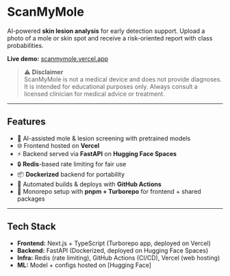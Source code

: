 # ScanMyMole

AI-powered **skin lesion analysis** for early detection support. Upload a photo of a mole or skin spot and receive a risk-oriented report with class probabilities.

**Live demo:** [scanmymole.vercel.app](https://scanmymole.vercel.app)

> ⚠️ **Disclaimer**  
> ScanMyMole is not a medical device and does not provide diagnoses. It is intended for educational purposes only. Always consult a licensed clinician for medical advice or treatment.

---

## Features

- 🧠 AI-assisted mole & lesion screening with pretrained models  
- 🌐 Frontend hosted on **Vercel**  
- ⚡ Backend served via **FastAPI** on **Hugging Face Spaces**  
- 🔒 **Redis**-based rate limiting for fair use  
- 📦 **Dockerized** backend for portability  
- 🔁 Automated builds & deploys with **GitHub Actions**  
- 🧩 Monorepo setup with **pnpm + Turborepo** for frontend + shared packages 

---

## Tech Stack

- **Frontend:** Next.js + TypeScript (Turborepo app, deployed on Vercel)  
- **Backend:** FastAPI (Dockerized, deployed on Hugging Face Spaces)  
- **Infra:** Redis (rate limiting), GitHub Actions (CI/CD), Vercel (web hosting)  
- **ML:** Model + configs hosted on [Hugging Face]